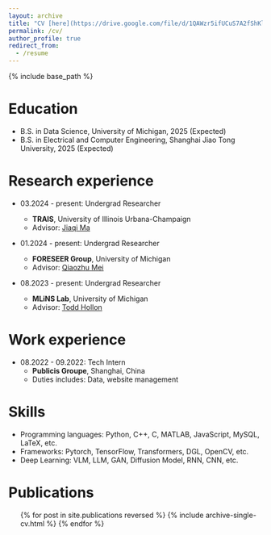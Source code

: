 ```yaml
---
layout: archive
title: "CV [here](https://drive.google.com/file/d/1QAWzr5ifUCuS7A2fShKlHZs13V4fQWOW/view?usp=sharing)"
permalink: /cv/
author_profile: true
redirect_from:
  - /resume
---
```


{% include base_path %}

Education
======
* B.S. in Data Science, University of Michigan, 2025 (Expected)
* B.S. in Electrical and Computer Engineering, Shanghai Jiao Tong University, 2025 (Expected)

Research experience
======
* 03.2024 - present: Undergrad Researcher
  * **TRAIS**, University of Illinois Urbana-Champaign
  * Advisor: [Jiaqi Ma](https://jiaqima.github.io/)

* 01.2024 - present: Undergrad Researcher
  * **FORESEER Group**, University of Michigan
  * Advisor: [Qiaozhu Mei](https://umich-foreseer.github.io/)

* 08.2023 - present: Undergrad Researcher
  * **MLiNS Lab**, University of Michigan
  * Advisor: [Todd Hollon](https://mlins.org/)

Work experience
======
<!-- * 11.2022-present: Course Design Assistant
  * **University of Michigan**, Ann Arbor, MI -->

* 08.2022 - 09.2022: Tech Intern
  * **Publicis Groupe**, Shanghai, China
  * Duties includes: Data, website management
  
Skills
======
* Programming languages: Python, C++, C, MATLAB, JavaScript, MySQL, LaTeX, etc.
* Frameworks: Pytorch, TensorFlow, Transformers, DGL, OpenCV, etc.
* Deep Learning: VLM, LLM, GAN, Diffusion Model, RNN, CNN, etc.

Publications
======
  <ul>{% for post in site.publications reversed %}
    {% include archive-single-cv.html %}
  {% endfor %}</ul>
  
<!-- Talks
======
  <ul>{% for post in site.talks reversed %}
    {% include archive-single-talk-cv.html  %}
  {% endfor %}</ul> -->
  
<!-- Teaching
======
  <ul>{% for post in site.teaching reversed %}
    {% include archive-single-cv.html %}
  {% endfor %}</ul>
  
Service and leadership
======
* Currently signed in to 43 different slack teams -->
